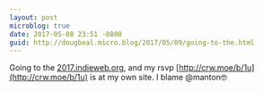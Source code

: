 ```yaml
---
layout: post
microblog: true
date: 2017-05-08 23:51 -0800
guid: http://dougbeal.micro.blog/2017/05/09/going-to-the.html
---
```

Going to the [2017.indieweb.org](https://2017.indieweb.org), and my rsvp [http://crw.moe/b/1u](http://crw.moe/b/1u) is at my own site. I blame @manton🤓
